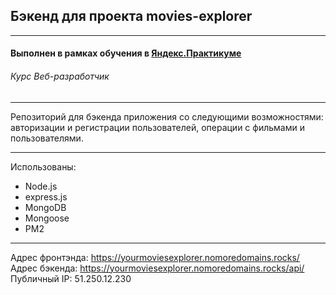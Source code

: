 ## Бэкенд для проекта movies-explorer
------

#### Выполнен в рамках обучения в [**Яндекс.Практикуме**](https://praktikum.yandex.ru/ "Яндекс.Практикум")
###### Курс Веб-разработчик
-----

Репозиторий для бэкенда приложения со следующими возможностями: авторизации и регистрации пользователей, операции с фильмами и пользователями.

---

Использованы:

* Node.js
* express.js
* MongoDB
* Mongoose
* PM2

---

Адрес фронтэнда: https://yourmoviesexplorer.nomoredomains.rocks/  
Адрес бэкенда: https://yourmoviesexplorer.nomoredomains.rocks/api/  
Публичный IP: 51.250.12.230
